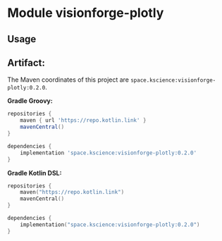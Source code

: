 # Module visionforge-plotly



## Usage

## Artifact:

The Maven coordinates of this project are `space.kscience:visionforge-plotly:0.2.0`.

**Gradle Groovy:**
```groovy
repositories {
    maven { url 'https://repo.kotlin.link' }
    mavenCentral()
}

dependencies {
    implementation 'space.kscience:visionforge-plotly:0.2.0'
}
```
**Gradle Kotlin DSL:**
```kotlin
repositories {
    maven("https://repo.kotlin.link")
    mavenCentral()
}

dependencies {
    implementation("space.kscience:visionforge-plotly:0.2.0")
}
```
